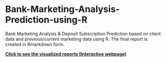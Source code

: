# Bank-Marketing-Analysis-Prediction-using-R
Bank Marketing Analysis &amp; Deposit Subscription Prediction based on client data and previous/current marketing data using R.
The final report is created in Rmarkdown form. 

**[Click to see the visualized reports (Interactive webpage)](https://jiyoungkimcr.github.io/)**
